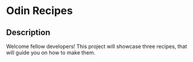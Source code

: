# Odin Recipes

## Description
Welcome fellow developers! This project will showcase three recipes,
that will guide you on how to make them.
